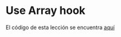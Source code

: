 # Use Array hook

El código de esta lección se encuentra [aquí](https://codesandbox.io/s/use-array-hook-lscl6)
